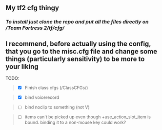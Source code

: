 ## My tf2 cfg thingy
### *To install just clone the repo and put all the files directly on /Team Fortress 2/tf/cfg/* 

 
 
 ## I recommend, before actually using the config, that you go to the misc.cfg file and change some things (particularly sensitivity) to be more to your liking

TODO: 

> - [x] Finish class cfgs (/ClassCFGs/)

> - [x] bind voicerecord

> - [ ] bind noclip to something (not V)

> - [ ] items can't be picked up even though +use_action_slot_item is bound. binding it to a non-mouse key could work? 
